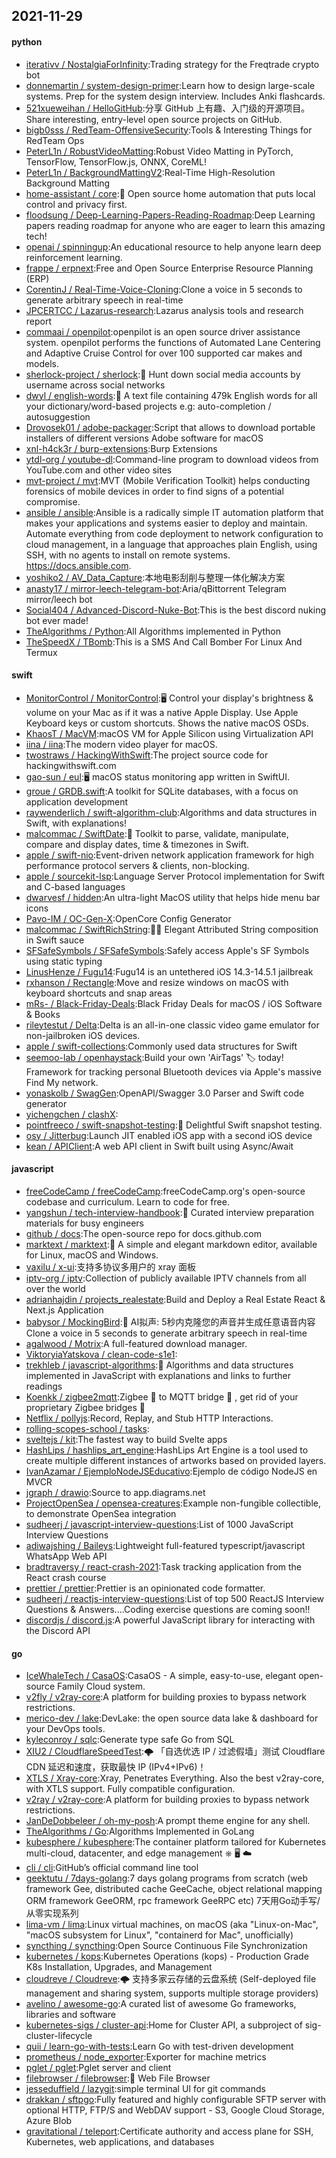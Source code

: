 ## 2021-11-29

#### python
* [iterativv / NostalgiaForInfinity](https://github.com/iterativv/NostalgiaForInfinity):Trading strategy for the Freqtrade crypto bot
* [donnemartin / system-design-primer](https://github.com/donnemartin/system-design-primer):Learn how to design large-scale systems. Prep for the system design interview. Includes Anki flashcards.
* [521xueweihan / HelloGitHub](https://github.com/521xueweihan/HelloGitHub):分享 GitHub 上有趣、入门级的开源项目。Share interesting, entry-level open source projects on GitHub.
* [bigb0sss / RedTeam-OffensiveSecurity](https://github.com/bigb0sss/RedTeam-OffensiveSecurity):Tools & Interesting Things for RedTeam Ops
* [PeterL1n / RobustVideoMatting](https://github.com/PeterL1n/RobustVideoMatting):Robust Video Matting in PyTorch, TensorFlow, TensorFlow.js, ONNX, CoreML!
* [PeterL1n / BackgroundMattingV2](https://github.com/PeterL1n/BackgroundMattingV2):Real-Time High-Resolution Background Matting
* [home-assistant / core](https://github.com/home-assistant/core):🏡
Open source home automation that puts local control and privacy first.
* [floodsung / Deep-Learning-Papers-Reading-Roadmap](https://github.com/floodsung/Deep-Learning-Papers-Reading-Roadmap):Deep Learning papers reading roadmap for anyone who are eager to learn this amazing tech!
* [openai / spinningup](https://github.com/openai/spinningup):An educational resource to help anyone learn deep reinforcement learning.
* [frappe / erpnext](https://github.com/frappe/erpnext):Free and Open Source Enterprise Resource Planning (ERP)
* [CorentinJ / Real-Time-Voice-Cloning](https://github.com/CorentinJ/Real-Time-Voice-Cloning):Clone a voice in 5 seconds to generate arbitrary speech in real-time
* [JPCERTCC / Lazarus-research](https://github.com/JPCERTCC/Lazarus-research):Lazarus analysis tools and research report
* [commaai / openpilot](https://github.com/commaai/openpilot):openpilot is an open source driver assistance system. openpilot performs the functions of Automated Lane Centering and Adaptive Cruise Control for over 100 supported car makes and models.
* [sherlock-project / sherlock](https://github.com/sherlock-project/sherlock):🔎
Hunt down social media accounts by username across social networks
* [dwyl / english-words](https://github.com/dwyl/english-words):📝
A text file containing 479k English words for all your dictionary/word-based projects e.g: auto-completion / autosuggestion
* [Drovosek01 / adobe-packager](https://github.com/Drovosek01/adobe-packager):Script that allows to download portable installers of different versions Adobe software for macOS
* [xnl-h4ck3r / burp-extensions](https://github.com/xnl-h4ck3r/burp-extensions):Burp Extensions
* [ytdl-org / youtube-dl](https://github.com/ytdl-org/youtube-dl):Command-line program to download videos from YouTube.com and other video sites
* [mvt-project / mvt](https://github.com/mvt-project/mvt):MVT (Mobile Verification Toolkit) helps conducting forensics of mobile devices in order to find signs of a potential compromise.
* [ansible / ansible](https://github.com/ansible/ansible):Ansible is a radically simple IT automation platform that makes your applications and systems easier to deploy and maintain. Automate everything from code deployment to network configuration to cloud management, in a language that approaches plain English, using SSH, with no agents to install on remote systems. https://docs.ansible.com.
* [yoshiko2 / AV_Data_Capture](https://github.com/yoshiko2/AV_Data_Capture):本地电影刮削与整理一体化解决方案
* [anasty17 / mirror-leech-telegram-bot](https://github.com/anasty17/mirror-leech-telegram-bot):Aria/qBittorrent Telegram mirror/leech bot
* [Social404 / Advanced-Discord-Nuke-Bot](https://github.com/Social404/Advanced-Discord-Nuke-Bot):This is the best discord nuking bot ever made!
* [TheAlgorithms / Python](https://github.com/TheAlgorithms/Python):All Algorithms implemented in Python
* [TheSpeedX / TBomb](https://github.com/TheSpeedX/TBomb):This is a SMS And Call Bomber For Linux And Termux

#### swift
* [MonitorControl / MonitorControl](https://github.com/MonitorControl/MonitorControl):🖥
Control your display's brightness & volume on your Mac as if it was a native Apple Display. Use Apple Keyboard keys or custom shortcuts. Shows the native macOS OSDs.
* [KhaosT / MacVM](https://github.com/KhaosT/MacVM):macOS VM for Apple Silicon using Virtualization API
* [iina / iina](https://github.com/iina/iina):The modern video player for macOS.
* [twostraws / HackingWithSwift](https://github.com/twostraws/HackingWithSwift):The project source code for hackingwithswift.com
* [gao-sun / eul](https://github.com/gao-sun/eul):🖥️
macOS status monitoring app written in SwiftUI.
* [groue / GRDB.swift](https://github.com/groue/GRDB.swift):A toolkit for SQLite databases, with a focus on application development
* [raywenderlich / swift-algorithm-club](https://github.com/raywenderlich/swift-algorithm-club):Algorithms and data structures in Swift, with explanations!
* [malcommac / SwiftDate](https://github.com/malcommac/SwiftDate):🐔
Toolkit to parse, validate, manipulate, compare and display dates, time & timezones in Swift.
* [apple / swift-nio](https://github.com/apple/swift-nio):Event-driven network application framework for high performance protocol servers & clients, non-blocking.
* [apple / sourcekit-lsp](https://github.com/apple/sourcekit-lsp):Language Server Protocol implementation for Swift and C-based languages
* [dwarvesf / hidden](https://github.com/dwarvesf/hidden):An ultra-light MacOS utility that helps hide menu bar icons
* [Pavo-IM / OC-Gen-X](https://github.com/Pavo-IM/OC-Gen-X):OpenCore Config Generator
* [malcommac / SwiftRichString](https://github.com/malcommac/SwiftRichString):👩‍🎨
Elegant Attributed String composition in Swift sauce
* [SFSafeSymbols / SFSafeSymbols](https://github.com/SFSafeSymbols/SFSafeSymbols):Safely access Apple's SF Symbols using static typing
* [LinusHenze / Fugu14](https://github.com/LinusHenze/Fugu14):Fugu14 is an untethered iOS 14.3-14.5.1 jailbreak
* [rxhanson / Rectangle](https://github.com/rxhanson/Rectangle):Move and resize windows on macOS with keyboard shortcuts and snap areas
* [mRs- / Black-Friday-Deals](https://github.com/mRs-/Black-Friday-Deals):Black Friday Deals for macOS / iOS Software & Books
* [rileytestut / Delta](https://github.com/rileytestut/Delta):Delta is an all-in-one classic video game emulator for non-jailbroken iOS devices.
* [apple / swift-collections](https://github.com/apple/swift-collections):Commonly used data structures for Swift
* [seemoo-lab / openhaystack](https://github.com/seemoo-lab/openhaystack):Build your own 'AirTags'
🏷
today! Framework for tracking personal Bluetooth devices via Apple's massive Find My network.
* [yonaskolb / SwagGen](https://github.com/yonaskolb/SwagGen):OpenAPI/Swagger 3.0 Parser and Swift code generator
* [yichengchen / clashX](https://github.com/yichengchen/clashX):
* [pointfreeco / swift-snapshot-testing](https://github.com/pointfreeco/swift-snapshot-testing):📸
Delightful Swift snapshot testing.
* [osy / Jitterbug](https://github.com/osy/Jitterbug):Launch JIT enabled iOS app with a second iOS device
* [kean / APIClient](https://github.com/kean/APIClient):A web API client in Swift built using Async/Await

#### javascript
* [freeCodeCamp / freeCodeCamp](https://github.com/freeCodeCamp/freeCodeCamp):freeCodeCamp.org's open-source codebase and curriculum. Learn to code for free.
* [yangshun / tech-interview-handbook](https://github.com/yangshun/tech-interview-handbook):💯
Curated interview preparation materials for busy engineers
* [github / docs](https://github.com/github/docs):The open-source repo for docs.github.com
* [marktext / marktext](https://github.com/marktext/marktext):📝
A simple and elegant markdown editor, available for Linux, macOS and Windows.
* [vaxilu / x-ui](https://github.com/vaxilu/x-ui):支持多协议多用户的 xray 面板
* [iptv-org / iptv](https://github.com/iptv-org/iptv):Collection of publicly available IPTV channels from all over the world
* [adrianhajdin / projects_realestate](https://github.com/adrianhajdin/projects_realestate):Build and Deploy a Real Estate React & Next.js Application
* [babysor / MockingBird](https://github.com/babysor/MockingBird):🚀
AI拟声: 5秒内克隆您的声音并生成任意语音内容 Clone a voice in 5 seconds to generate arbitrary speech in real-time
* [agalwood / Motrix](https://github.com/agalwood/Motrix):A full-featured download manager.
* [ViktoryiaYatskova / clean-code-s1e1](https://github.com/ViktoryiaYatskova/clean-code-s1e1):
* [trekhleb / javascript-algorithms](https://github.com/trekhleb/javascript-algorithms):📝
Algorithms and data structures implemented in JavaScript with explanations and links to further readings
* [Koenkk / zigbee2mqtt](https://github.com/Koenkk/zigbee2mqtt):Zigbee
🐝
to MQTT bridge
🌉
, get rid of your proprietary Zigbee bridges
🔨
* [Netflix / pollyjs](https://github.com/Netflix/pollyjs):Record, Replay, and Stub HTTP Interactions.
* [rolling-scopes-school / tasks](https://github.com/rolling-scopes-school/tasks):
* [sveltejs / kit](https://github.com/sveltejs/kit):The fastest way to build Svelte apps
* [HashLips / hashlips_art_engine](https://github.com/HashLips/hashlips_art_engine):HashLips Art Engine is a tool used to create multiple different instances of artworks based on provided layers.
* [IvanAzamar / EjemploNodeJSEducativo](https://github.com/IvanAzamar/EjemploNodeJSEducativo):Ejemplo de código NodeJS en MVCR
* [jgraph / drawio](https://github.com/jgraph/drawio):Source to app.diagrams.net
* [ProjectOpenSea / opensea-creatures](https://github.com/ProjectOpenSea/opensea-creatures):Example non-fungible collectible, to demonstrate OpenSea integration
* [sudheerj / javascript-interview-questions](https://github.com/sudheerj/javascript-interview-questions):List of 1000 JavaScript Interview Questions
* [adiwajshing / Baileys](https://github.com/adiwajshing/Baileys):Lightweight full-featured typescript/javascript WhatsApp Web API
* [bradtraversy / react-crash-2021](https://github.com/bradtraversy/react-crash-2021):Task tracking application from the React crash course
* [prettier / prettier](https://github.com/prettier/prettier):Prettier is an opinionated code formatter.
* [sudheerj / reactjs-interview-questions](https://github.com/sudheerj/reactjs-interview-questions):List of top 500 ReactJS Interview Questions & Answers....Coding exercise questions are coming soon!!
* [discordjs / discord.js](https://github.com/discordjs/discord.js):A powerful JavaScript library for interacting with the Discord API

#### go
* [IceWhaleTech / CasaOS](https://github.com/IceWhaleTech/CasaOS):CasaOS - A simple, easy-to-use, elegant open-source Family Cloud system.
* [v2fly / v2ray-core](https://github.com/v2fly/v2ray-core):A platform for building proxies to bypass network restrictions.
* [merico-dev / lake](https://github.com/merico-dev/lake):DevLake: the open source data lake & dashboard for your DevOps tools.
* [kyleconroy / sqlc](https://github.com/kyleconroy/sqlc):Generate type safe Go from SQL
* [XIU2 / CloudflareSpeedTest](https://github.com/XIU2/CloudflareSpeedTest):🌩
「自选优选 IP / 过滤假墙」测试 Cloudflare CDN 延迟和速度，获取最快 IP (IPv4+IPv6)！
* [XTLS / Xray-core](https://github.com/XTLS/Xray-core):Xray, Penetrates Everything. Also the best v2ray-core, with XTLS support. Fully compatible configuration.
* [v2ray / v2ray-core](https://github.com/v2ray/v2ray-core):A platform for building proxies to bypass network restrictions.
* [JanDeDobbeleer / oh-my-posh](https://github.com/JanDeDobbeleer/oh-my-posh):A prompt theme engine for any shell.
* [TheAlgorithms / Go](https://github.com/TheAlgorithms/Go):Algorithms Implemented in GoLang
* [kubesphere / kubesphere](https://github.com/kubesphere/kubesphere):The container platform tailored for Kubernetes multi-cloud, datacenter, and edge management ⎈
🖥
☁️
* [cli / cli](https://github.com/cli/cli):GitHub’s official command line tool
* [geektutu / 7days-golang](https://github.com/geektutu/7days-golang):7 days golang programs from scratch (web framework Gee, distributed cache GeeCache, object relational mapping ORM framework GeeORM, rpc framework GeeRPC etc) 7天用Go动手写/从零实现系列
* [lima-vm / lima](https://github.com/lima-vm/lima):Linux virtual machines, on macOS (aka "Linux-on-Mac", "macOS subsystem for Linux", "containerd for Mac", unofficially)
* [syncthing / syncthing](https://github.com/syncthing/syncthing):Open Source Continuous File Synchronization
* [kubernetes / kops](https://github.com/kubernetes/kops):Kubernetes Operations (kops) - Production Grade K8s Installation, Upgrades, and Management
* [cloudreve / Cloudreve](https://github.com/cloudreve/Cloudreve):🌩
支持多家云存储的云盘系统 (Self-deployed file management and sharing system, supports multiple storage providers)
* [avelino / awesome-go](https://github.com/avelino/awesome-go):A curated list of awesome Go frameworks, libraries and software
* [kubernetes-sigs / cluster-api](https://github.com/kubernetes-sigs/cluster-api):Home for Cluster API, a subproject of sig-cluster-lifecycle
* [quii / learn-go-with-tests](https://github.com/quii/learn-go-with-tests):Learn Go with test-driven development
* [prometheus / node_exporter](https://github.com/prometheus/node_exporter):Exporter for machine metrics
* [pglet / pglet](https://github.com/pglet/pglet):Pglet server and client
* [filebrowser / filebrowser](https://github.com/filebrowser/filebrowser):📂
Web File Browser
* [jesseduffield / lazygit](https://github.com/jesseduffield/lazygit):simple terminal UI for git commands
* [drakkan / sftpgo](https://github.com/drakkan/sftpgo):Fully featured and highly configurable SFTP server with optional HTTP, FTP/S and WebDAV support - S3, Google Cloud Storage, Azure Blob
* [gravitational / teleport](https://github.com/gravitational/teleport):Certificate authority and access plane for SSH, Kubernetes, web applications, and databases
